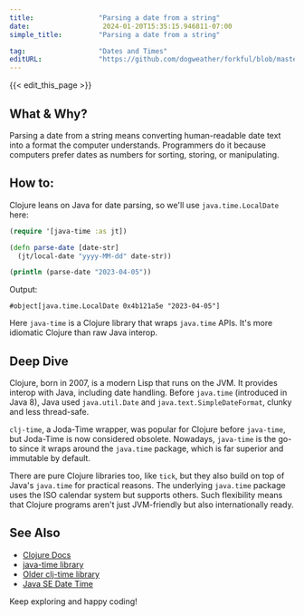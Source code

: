 ```yaml
---
title:                "Parsing a date from a string"
date:                  2024-01-20T15:35:15.946811-07:00
simple_title:         "Parsing a date from a string"

tag:                  "Dates and Times"
editURL:              "https://github.com/dogweather/forkful/blob/master/content/en/clojure/parsing-a-date-from-a-string.md"
---
```


{{< edit_this_page >}}

## What & Why?

Parsing a date from a string means converting human-readable date text into a format the computer understands. Programmers do it because computers prefer dates as numbers for sorting, storing, or manipulating.

## How to:

Clojure leans on Java for date parsing, so we'll use `java.time.LocalDate` here:

```Clojure
(require '[java-time :as jt])

(defn parse-date [date-str]
  (jt/local-date "yyyy-MM-dd" date-str))

(println (parse-date "2023-04-05"))
```

Output:

```
#object[java.time.LocalDate 0x4b121a5e "2023-04-05"]
```

Here `java-time` is a Clojure library that wraps `java.time` APIs. It's more idiomatic Clojure than raw Java interop.

## Deep Dive

Clojure, born in 2007, is a modern Lisp that runs on the JVM. It provides interop with Java, including date handling. Before `java.time` (introduced in Java 8), Java used `java.util.Date` and `java.text.SimpleDateFormat`, clunky and less thread-safe.

`clj-time`, a Joda-Time wrapper, was popular for Clojure before `java-time`, but Joda-Time is now considered obsolete. Nowadays, `java-time` is the go-to since it wraps around the `java.time` package, which is far superior and immutable by default.

There are pure Clojure libraries too, like `tick`, but they also build on top of Java's `java.time` for practical reasons. The underlying `java.time` package uses the ISO calendar system but supports others. Such flexibility means that Clojure programs aren't just JVM-friendly but also internationally ready.

## See Also

- [Clojure Docs](https://clojure.org/)
- [java-time library](https://github.com/dm3/clojure.java-time)
- [Older clj-time library](https://github.com/clj-time/clj-time)
- [Java SE Date Time](https://docs.oracle.com/javase/tutorial/datetime/)

Keep exploring and happy coding!
